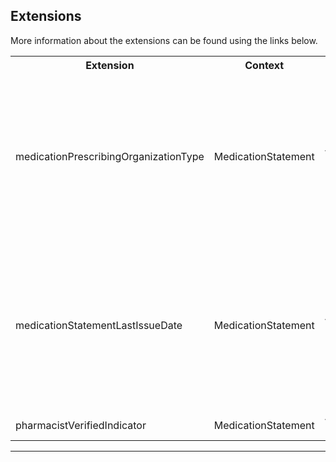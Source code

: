 ## Extensions

More information about the extensions can be found using the links below.

<table id="assets">
<tr>
<th width="20%">Extension</th>
<th width="20%">Context</th>
<th width="30%">Link</th>
<th width="30%">Comment</th>
</tr>
<tr>
<td>medicationPrescribingOrganizationType</td>
<td>MedicationStatement</td>
<td>{{pagelink:Extension-UKCore-MedicationPrescribingOrganizationType}}</td>
<td>An extension to identify if the medication was <code>prescribed-at-gp-practice</code> or <code>prescribed-by-another-organisation</code>.

This extension is likely only to be populated by GP systems.</td>
</tr>
<tr>
<td>medicationStatementLastIssueDate</td>
<td>MedicationStatement</td>
<td>{{pagelink:Extension-UKCore-MedicationStatementLastIssueDate}}</td>
<td>An extension for the date or date/time that the medication described in the <code>MedicationStatement</code> was last requested/prescribed.

The presence of this data does not imply medication has been dispensed or supplied to the patient.</td>
</tr>
<tr>
<td>pharmacistVerifiedIndicator</td>
<td>MedicationStatement</td>
<td>{{pagelink:ExtensionUKCore-PharmacistVerifiedIndicator}}</td>
<td></td>
</tr>
</table>

---


